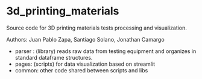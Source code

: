 # 3d_printing_materials
Source code for 3D printing materials tests processing and visualization.

Authors: Juan Pablo Zapa, Santiago Solano, Jonathan Camargo

- parser : (library) reads raw data from testing equipment and organizes in standard dataframe structures.
- pages: (scripts) for data visualization based on streamlit
- common: other code shared between scripts and libs 




